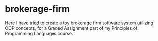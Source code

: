 # brokerage-firm
Here I have tried to create a toy brokerage firm software system utilizing OOP concepts, for a Graded Assignment part of my Principles of Programming Languages course.
